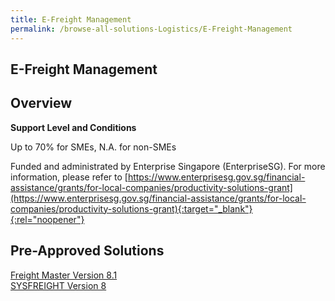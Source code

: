 ```yaml
---
title: E-Freight Management
permalink: /browse-all-solutions-Logistics/E-Freight-Management
---
```


## E-Freight Management
## Overview

**Support Level and Conditions**

Up to 70% for SMEs, N.A. for non-SMEs

Funded and administrated by Enterprise Singapore (EnterpriseSG). For more information, please refer to [https://www.enterprisesg.gov.sg/financial-assistance/grants/for-local-companies/productivity-solutions-grant](https://www.enterprisesg.gov.sg/financial-assistance/grants/for-local-companies/productivity-solutions-grant){:target="_blank"}{:rel="noopener"}

## Pre-Approved Solutions

<a href='/productivity-solutions-grant/solutionrepo/solution1416' target='_blank'>Freight Master Version 8.1</a><br>
<a href='/productivity-solutions-grant/solutionrepo/solution1521' target='_blank'>SYSFREIGHT Version 8</a><br>
